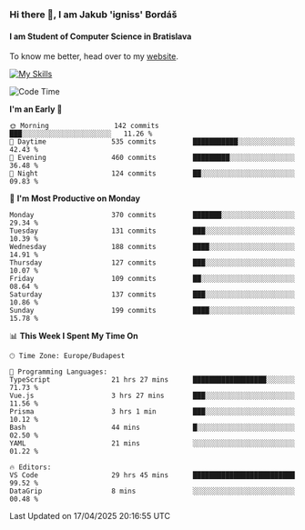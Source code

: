 ### Hi there 👋, I am Jakub 'igniss' Bordáš

#### I am Student of Computer Science in Bratislava
To know me better, head over to my [website](https://bordas.sk).

[![My Skills](https://skillicons.dev/icons?i=js,typescript,html,css,figma,svelte,vue,next,postgresql,nest,express,nodejs)](https://bordas.sk)


<!--START_SECTION:waka-->
![Code Time](http://img.shields.io/badge/Code%20Time-1%2C848%20hrs%2055%20mins-blue)

**I'm an Early 🐤** 

```text
🌞 Morning                142 commits         ███░░░░░░░░░░░░░░░░░░░░░░   11.26 % 
🌆 Daytime                535 commits         ███████████░░░░░░░░░░░░░░   42.43 % 
🌃 Evening                460 commits         █████████░░░░░░░░░░░░░░░░   36.48 % 
🌙 Night                  124 commits         ██░░░░░░░░░░░░░░░░░░░░░░░   09.83 % 
```
📅 **I'm Most Productive on Monday** 

```text
Monday                   370 commits         ███████░░░░░░░░░░░░░░░░░░   29.34 % 
Tuesday                  131 commits         ███░░░░░░░░░░░░░░░░░░░░░░   10.39 % 
Wednesday                188 commits         ████░░░░░░░░░░░░░░░░░░░░░   14.91 % 
Thursday                 127 commits         ███░░░░░░░░░░░░░░░░░░░░░░   10.07 % 
Friday                   109 commits         ██░░░░░░░░░░░░░░░░░░░░░░░   08.64 % 
Saturday                 137 commits         ███░░░░░░░░░░░░░░░░░░░░░░   10.86 % 
Sunday                   199 commits         ████░░░░░░░░░░░░░░░░░░░░░   15.78 % 
```


📊 **This Week I Spent My Time On** 

```text
🕑︎ Time Zone: Europe/Budapest

💬 Programming Languages: 
TypeScript               21 hrs 27 mins      ██████████████████░░░░░░░   71.73 % 
Vue.js                   3 hrs 27 mins       ███░░░░░░░░░░░░░░░░░░░░░░   11.56 % 
Prisma                   3 hrs 1 min         ███░░░░░░░░░░░░░░░░░░░░░░   10.12 % 
Bash                     44 mins             █░░░░░░░░░░░░░░░░░░░░░░░░   02.50 % 
YAML                     21 mins             ░░░░░░░░░░░░░░░░░░░░░░░░░   01.22 % 

🔥 Editors: 
VS Code                  29 hrs 45 mins      █████████████████████████   99.52 % 
DataGrip                 8 mins              ░░░░░░░░░░░░░░░░░░░░░░░░░   00.48 % 
```


 Last Updated on 17/04/2025 20:16:55 UTC
<!--END_SECTION:waka-->
